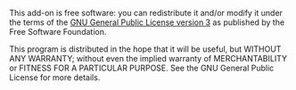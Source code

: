 This add-on is free software: you can redistribute it and/or modify
it under the terms of the [GNU General Public License version 3](https://www.gnu.org/licenses/gpl-3.0.en.html) as published by
the Free Software Foundation.

This program is distributed in the hope that it will be useful,
but WITHOUT ANY WARRANTY; without even the implied warranty of
MERCHANTABILITY or FITNESS FOR A PARTICULAR PURPOSE. See the
GNU General Public License for more details.
